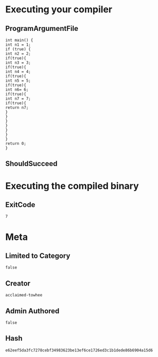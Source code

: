 # Executing your compiler

## ProgramArgumentFile

```
int main() {
int n1 = 1;
if (true) {
int n2 = 2;
if(true){
int n3 = 3;
if(true){
int n4 = 4;
if(true){
int n5 = 5;
if(true){
int n6= 6;
if(true){
int n7 = 7;
if(true){
return n7;
}
}
}
}
}
}
}
return 0;
}
```

## ShouldSucceed

# Executing the compiled binary

## ExitCode

```
7
```

# Meta

## Limited to Category

```
false
```

## Creator

```
acclaimed-towhee
```

## Admin Authored

```
false
```

## Hash

```
e62eef5da3fc7278cebf34983623be13ef6ce1726ed3c1b1dede86b6904a15d6
```
